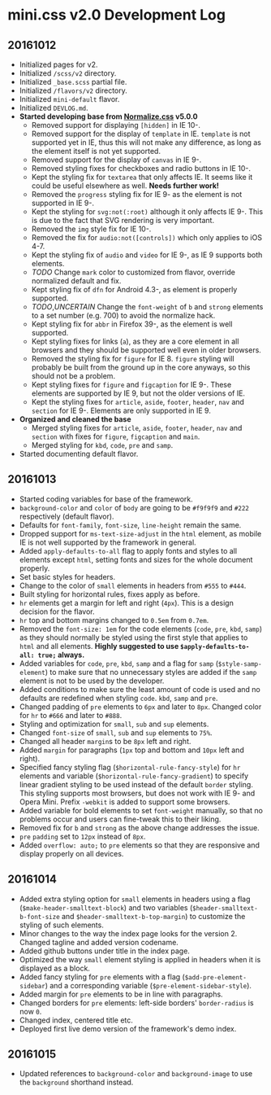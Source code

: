 # mini.css v2.0 Development Log

## 20161012

- Initialized pages for v2.
- Initialized `/scss/v2` directory.
- Initialized `_base.scss` partial file.
- Initialized `/flavors/v2` directory.
- Initialized `mini-default` flavor.
- Initialized `DEVLOG.md`.
- **Started developing base from [Normalize.css](https://github.com/necolas/normalize.css) v5.0.0**
  - Removed support for displaying `[hidden]` in IE 10-.
  - Removed support for the display of `template` in IE. `template` is not supported yet in IE, thus this will not make any difference, as long as the element itself is not yet supported.
  - Removed support for the display of `canvas` in IE 9-.
  - Removed styling fixes for checkboxes and radio buttons in IE 10-.
  - Kept the styling fix for `textarea` that only affects IE. It seems like it could be useful elsewhere as well. **Needs further work!**
  - Removed the `progress` styling fix for IE 9- as the element is not supported in IE 9-.
  - Kept the styling for `svg:not(:root)` although it only affects IE 9-. This is due to the fact that SVG rendering is very important.
  - Removed the `img` style fix for IE 10-.
  - Removed the fix for `audio:not([controls])` which only applies to iOS 4-7.
  - Kept the styling fix of `audio` and `video` for IE 9-, as IE 9 supports both elements.
  - *TODO* Change `mark` color to customized from flavor, override normalized default and fix.
  - Kept styling fix of `dfn` for Android 4.3-, as element is properly supported.
  - *TODO*,*UNCERTAIN* Change the `font-weight` of `b` and `strong` elements to a set number (e.g. 700) to avoid the normalize hack.
  - Kept styling fix for `abbr` in Firefox 39-, as the element is well supported.
  - Kept styling fixes for links (`a`), as they are a core element in all browsers and they should be supported well even in older browsers.
  - Removed the styling fix for `figure` for IE 8. `figure` styling will probably be built from the ground up in the core anyways, so this should not be a problem.
  - Kept styling fixes for `figure` and `figcaption` for IE 9-. These elements are supported by IE 9, but not the older versions of IE.
  - Kept the styling fixes for `article`, `aside`, `footer`, `header`, `nav` and `section` for IE 9-. Elements are only supported in IE 9.
- **Organized and cleaned the base**
  - Merged styling fixes for `article`, `aside`, `footer`, `header`, `nav` and `section` with fixes for `figure`, `figcaption` and `main`.
  - Merged styling for `kbd`, `code`, `pre` and `samp`.
- Started documenting default flavor.

## 20161013

- Started coding variables for base of the framework.
- `background-color` and `color` of `body` are going to be `#f9f9f9` and `#222` respectively (default flavor).
- Defaults for `font-family`, `font-size`, `line-height` remain the same.
- Dropped support for `ms-text-size-adjust` in the `html` element, as mobile IE is not well supported by the framework in general.
- Added `apply-defaults-to-all` flag to apply fonts and styles to all elements except `html`, setting fonts and sizes for the whole document properly.
- Set basic styles for headers.
- Change to the color of `small` elements in headers from `#555` to `#444`.
- Built styling for horizontal rules, fixes apply as before.
- `hr` elements get a margin for left and right (`4px`). This is a design decision for the flavor.
- `hr` top and bottom margins changed to `0.5em` from `0.7em`.
- Removed the `font-size: 1em` for the code elements (`code`, `pre`, `kbd`, `samp`) as they should normally be styled using the first style that applies to `html` and all elements. **Highly suggested to use `$apply-defaults-to-all:	true;` always.**
- Added variables for `code`, `pre`, `kbd`, `samp` and a flag for `samp` (`$style-samp-element`) to make sure that no unnecessary styles are added if the `samp` element is not to be used by the developer.
- Added conditions to make sure the least amount of code is used and no defaults are redefined when styling `code`. `kbd`, `samp` and `pre`.
- Changed padding of `pre` elements to `6px` and later to `8px`. Changed color for `hr` to `#666` and later to `#888`.
- Styling and optimization for `small`, `sub` and `sup` elements.
- Changed `font-size` of `small`, `sub` and `sup` elements to `75%`.
- Changed all header `margin`s to be `8px` left and right.
- Added `margin` for paragraphs (`1px` top and bottom and `10px` left and right).
- Specified fancy styling flag (`$horizontal-rule-fancy-style`) for `hr` elements and variable (`$horizontal-rule-fancy-gradient`) to specify linear gradient styling to be used instead of the default `border` styling. This styling supports most browsers, but does not work with IE 9- and Opera Mini. Prefix `-webkit` is added to support some browsers.
- Added variable for bold elements to set `font-weight` manually, so that no problems occur and users can fine-tweak this to their liking.
- Removed fix for `b` and `strong` as the above change addresses the issue.
- `pre` `padding` set to `12px` instead of `8px`.
- Added `overflow: auto;` to `pre` elements so that they are responsive and display properly on all devices.

## 20161014

- Added extra styling option for `small` elements in headers using a flag (`$make-header-smalltext-block`) and two variables (`$header-smalltext-b-font-size` and `$header-smalltext-b-top-margin`) to customize the styling of such elements.
- Minor changes to the way the index page looks for the version 2. Changed tagline and added version codename.
- Added github buttons under title in the index page.
- Optimized the way `small` element styling is applied in headers when it is displayed as a block.
- Added fancy styling for `pre` elements with a flag (`$add-pre-element-sidebar`) and a corresponding variable (`$pre-element-sidebar-style`).
- Added margin for `pre` elements to be in line with paragraphs.
- Changed borders for `pre` elements: left-side borders' `border-radius` is now `0`.
- Changed index, centered title etc.
- Deployed first live demo version of the framework's demo index.

## 20161015

- Updated references to `background-color` and `background-image` to use the `background` shorthand instead.